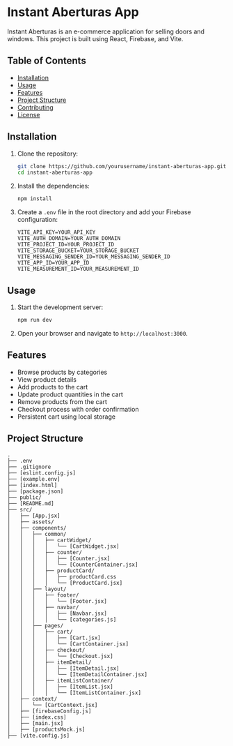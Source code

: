 # Instant Aberturas App

Instant Aberturas is an e-commerce application for selling doors and windows. This project is built using React, Firebase, and Vite.

## Table of Contents

- [Installation](#installation)
- [Usage](#usage)
- [Features](#features)
- [Project Structure](#project-structure)
- [Contributing](#contributing)
- [License](#license)

## Installation

1. Clone the repository:

   ```sh
   git clone https://github.com/yourusername/instant-aberturas-app.git
   cd instant-aberturas-app
   ```

2. Install the dependencies:

   ```sh
   npm install
   ```

3. Create a `.env` file in the root directory and add your Firebase configuration:

   ```env
   VITE_API_KEY=YOUR_API_KEY
   VITE_AUTH_DOMAIN=YOUR_AUTH_DOMAIN
   VITE_PROJECT_ID=YOUR_PROJECT_ID
   VITE_STORAGE_BUCKET=YOUR_STORAGE_BUCKET
   VITE_MESSAGING_SENDER_ID=YOUR_MESSAGING_SENDER_ID
   VITE_APP_ID=YOUR_APP_ID
   VITE_MEASUREMENT_ID=YOUR_MEASUREMENT_ID
   ```

## Usage

1. Start the development server:

   ```sh
   npm run dev
   ```

2. Open your browser and navigate to `http://localhost:3000`.

## Features

- Browse products by categories
- View product details
- Add products to the cart
- Update product quantities in the cart
- Remove products from the cart
- Checkout process with order confirmation
- Persistent cart using local storage

## Project Structure

```plaintext
.
├── .env
├── .gitignore
├── [eslint.config.js]
├── [example.env]
├── [index.html]
├── [package.json]
├── public/
├── [README.md]
├── src/
│   ├── [App.jsx]
│   ├── assets/
│   ├── components/
│   │   ├── common/
│   │   │   ├── cartWidget/
│   │   │   │   └── [CartWidget.jsx]
│   │   │   ├── counter/
│   │   │   │   ├── [Counter.jsx]
│   │   │   │   └── [CounterContainer.jsx]
│   │   │   ├── productCard/
│   │   │   │   ├── productCard.css
│   │   │   │   └── [ProductCard.jsx]
│   │   ├── layout/
│   │   │   ├── footer/
│   │   │   │   └── [Footer.jsx]
│   │   │   ├── navbar/
│   │   │   │   ├── [Navbar.jsx]
│   │   │   │   └── [categories.js]
│   │   ├── pages/
│   │   │   ├── cart/
│   │   │   │   ├── [Cart.jsx]
│   │   │   │   └── [CartContainer.jsx]
│   │   │   ├── checkout/
│   │   │   │   └── [Checkout.jsx]
│   │   │   ├── itemDetail/
│   │   │   │   ├── [ItemDetail.jsx]
│   │   │   │   └── [ItemDetailContainer.jsx]
│   │   │   ├── itemListContainer/
│   │   │   │   ├── [ItemList.jsx]
│   │   │   │   └── [ItemListContainer.jsx]
│   ├── context/
│   │   └── [CartContext.jsx]
│   ├── [firebaseConfig.js]
│   ├── [index.css]
│   ├── [main.jsx]
│   ├── [productsMock.js]
├── [vite.config.js]
```
